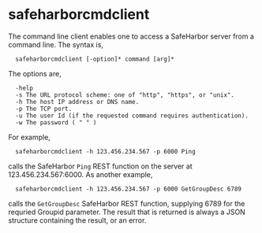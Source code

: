 # safeharborcmdclient
The command line client enables one to access a SafeHarbor server from a command line.
The syntax is,
```
  safeharborcmdclient [-option]* command [arg]*
```
The options are,
```
  -help
  -s The URL protocol scheme: one of "http", "https", or "unix".
  -h The host IP address or DNS name.
  -p The TCP port.
  -u The user Id (if the requested command requires authentication).
  -w The password ( " " )
```
For example,
```
  safeharborcmdclient -h 123.456.234.567 -p 6000 Ping
```
calls the SafeHarbor `Ping` REST function on the server at 123.456.234.567:6000.
As another example,
```
  safeharborcmdclient -h 123.456.234.567 -p 6000 GetGroupDesc 6789
```
calls the `GetGroupDesc` SafeHarbor REST function, supplying 6789 for the requried Groupid parameter.
The result that is returned is always a JSON structure containing the result, or an error.
